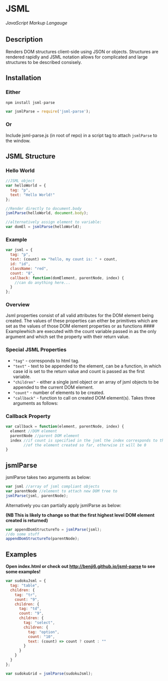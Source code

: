 # JSML
###### JavaScript Markup Langauge
## Description
Renders DOM structures client-side using JSON or objects. Structures are rendered rapidly and JSML notation allows for complicated and large structures to be described consisely.

## Installation
### Either
```javascript
npm install jsml-parse
```
```javascript
var jsmlParse = require('jsml-parse');
```
### Or
Include jsml-parse.js (in root of repo) in a script tag to attach ```jsmlParse``` to the window.

## JSML Structure
### Hello World
```javascript
//JSML object
var helloWorld = {
  tag: "p",
  text: "Hello World!"
};

//Render directly to document.body
jsmlParse(helloWorld, document.body);

//alternatively assign element to variable:
var domEl = jsmlParse(helloWorld);
```
### Example
```javascript
var jsml = {
  tag: "p",
  text: (count) => "hello, my count is: " + count,
  id: "id",
  className: "red",
  count: "8",
  callback: function(domElement, parentNode, index) {
    //can do anything here...
  }
};
```
### Overview
Jsml properties consist of all valid attributes for the DOM element being created. The values of these properties can either be primitives which are set as the values of those DOM element properties or as functions #### Examplewhich are executed with the count variable passed in as the only argument and which set the property with their return value.

### Special JSML Properties
- `"tag"` - corresponds to html tag.
- `"text"` - text to be appended to the element, can be a function, in which case id is set to the return value and count is passed as the first variable.
- `"children"` - either a single jsml object or an array of jsml objects to be appended to the current DOM element.
- `"count"` - number of elements to be created.
- `"callback"` - function to call on created DOM element(s). Takes three arguments as follows:

### Callback Property
```javascript
var callback = function(element, parentNode, index) {
  element //DOM element
  parentNode //parent DOM element
  index //if count is specified in the jsml the index corresponds to the index
        //of the element created so far, otherwise it will be 0
}
```


## jsmlParse
jsmlParse takes two arguments as below:
```javascript
var jsml //array of jsml compliant objects
var parentNode //element to attach new DOM tree to
jsmlParse(jsml, parentNode);
```
Alternatively you can partially apply jsmlParse as below:

**(NB This is likely to change so that the first highest level DOM element created is returned)**
```javascript
var appendDomStructureTo = jsmlParse(jsml);
//do some stuff
appendDomStructureTo(parentNode);
```
## Examples
**Open index.html or check out http://benji6.github.io/jsml-parse to see some examples!**


```javascript
var sudokuJsml = {
  tag: "table",
  children: {
    tag: "tr",
    count: "9",
    children: {
      tag: "td",
      count: "9",
      children: {
        tag: "select",
        children: {
          tag: "option",
          count: "10",
          text: (count) => count ? count : ""
        }
      }
    }
  }
};

var sudokuGrid = jsmlParse(sudokuJsml);

```
